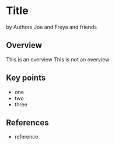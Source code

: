 # Title

by Authors Joe and Freya and friends

## Overview

This is an overview
This is not an overview

## Key points

* one
* two
* three

## References

* reference

